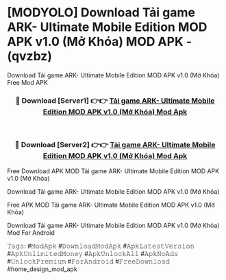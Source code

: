 # [MODYOLO] Download Tải game ARK- Ultimate Mobile Edition MOD APK v1.0 (Mở Khóa) MOD APK - (qvzbz)
Download Tải game ARK- Ultimate Mobile Edition MOD APK v1.0 (Mở Khóa) Free Mod APK

<div align="center">
<h3>🔴 Download [Server1] 👉👉 <a href="https://apk-comot.site?title=Tải_game_ARK-_Ultimate_Mobile_Edition_MOD_APK_v1.0_(Mở_Khóa)">Tải game ARK- Ultimate Mobile Edition MOD APK v1.0 (Mở Khóa) Mod Apk</a></h3><br>

<h3>🔴 Download [Server2] 👉👉 <a href="https://apk-comot.site?title=Tải_game_ARK-_Ultimate_Mobile_Edition_MOD_APK_v1.0_(Mở_Khóa)">Tải game ARK- Ultimate Mobile Edition MOD APK v1.0 (Mở Khóa) Mod Apk</a></h3>
</div>


Free Download APK MOD Tải game ARK- Ultimate Mobile Edition MOD APK v1.0 (Mở Khóa)

Download Tải game ARK- Ultimate Mobile Edition MOD APK v1.0 (Mở Khóa) 

Free APK MOD Tải game ARK- Ultimate Mobile Edition MOD APK v1.0 (Mở Khóa) 

Download Tải game ARK- Ultimate Mobile Edition MOD APK v1.0 (Mở Khóa) Mod For Android

𝚃𝚊𝚐𝚜: #𝙼𝚘𝚍𝙰𝚙𝚔 #𝙳𝚘𝚠𝚗𝚕𝚘𝚊𝚍𝙼𝚘𝚍𝙰𝚙𝚔 #𝙰𝚙𝚔𝙻𝚊𝚝𝚎𝚜𝚝𝚅𝚎𝚛𝚜𝚒𝚘𝚗 #𝙰𝚙𝚔𝚄𝚗𝚕𝚒𝚖𝚒𝚝𝚎𝚍𝙼𝚘𝚗𝚎𝚢 #𝙰𝚙𝚔𝚄𝚗𝚕𝚘𝚌𝚔𝙰𝚕𝚕 #𝙰𝚙𝚔𝙽𝚘𝙰𝚍𝚜 #𝚄𝚗𝚕𝚘𝚌𝚔𝙿𝚛𝚎𝚖𝚒𝚞𝚖 #𝙵𝚘𝚛𝙰𝚗𝚍𝚛𝚘𝚒𝚍 #𝙵𝚛𝚎𝚎𝙳𝚘𝚠𝚗𝚕𝚘𝚊𝚍 #home_design_mod_apk
